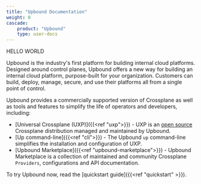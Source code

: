 ```yaml
---
title: "Upbound Documentation"
weight: 0
cascade:
    product: "Upbound"
    type: user-docs
---
```


HELLO WORLD

Upbound is the industry's first platform for building internal cloud platforms. Designed around control planes, Upbound offers a new way for building an internal cloud platform, purpose-built for your organization. Customers can build, deploy, manage, secure, and use their platforms all from a single point of control. 

Upbound provides a commercially supported version of Crossplane as well as tools and features to simplify the life of operators and developers, including:

* [Universal Crossplane (UXP)]({{<ref "uxp">}}) - UXP is an [open source](https://github.com/upbound/universal-crossplane) Crossplane distribution managed and maintained by Upbound. 
* [Up command-line]({{<ref "cli">}}) - The Upbound `up` command-line simplifies the installation and configuration of UXP.
* [Upbound Marketplace]({{<ref "upbound-marketplace">}}) - Upbound Marketplace is a collection of maintained and community Crossplane `Providers`, configurations and API documentation. 

To try Upbound now, read the [quickstart guide]({{<ref "quickstart" >}}).

